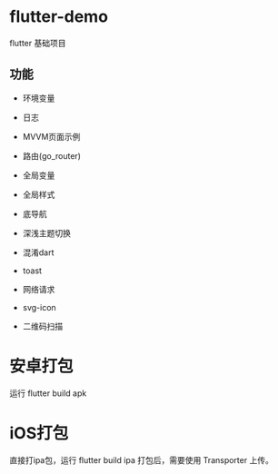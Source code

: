 # flutter-demo
flutter 基础项目

## 功能
* 环境变量
* 日志
* MVVM页面示例
* 路由(go_router)

* 全局变量
* 全局样式
* 底导航
* 深浅主题切换
* 混淆dart

* toast
* 网络请求
* svg-icon
* 二维码扫描

# 安卓打包
运行 flutter build apk

# iOS打包
直接打ipa包，运行 flutter build ipa
打包后，需要使用 Transporter 上传。